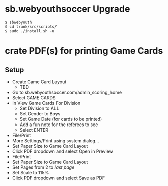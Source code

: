 # sb.webyouthsoccer Upgrade
```$xslt
$ sbwebyouth
$ cd trunk/src/scripts/
$ sudo ./install.sh -u
```

# crate PDF(s) for printing Game Cards
## Setup
- Create Game Card Layout
    - TBD
- Go to sb.webyouthsoccer.com/admin_scoring_home
- Select GAME CARDS
- In View Game Cards For Division
    - Set Division to ALL
    - Set Gender to Boys
    - Set Game Date (for cards to be printed)
    - Add a fun note for the referees to see
    - Select ENTER
- File/Print
- More Settings/Print using system dialog...
- Set Paper Size to Game Card Layout
- Click PDF dropdown and select Open in Preview
- File/Print
- Set Paper Size to Game Card Layout
- Set Pages from 2 to *last page*
- Set Scale to 115%
- Click PDF dropdown and select Save as PDF
